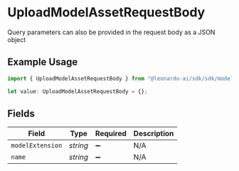 # UploadModelAssetRequestBody

Query parameters can also be provided in the request body as a JSON object

## Example Usage

```typescript
import { UploadModelAssetRequestBody } from "@leonardo-ai/sdk/sdk/models/operations";

let value: UploadModelAssetRequestBody = {};
```

## Fields

| Field              | Type               | Required           | Description        |
| ------------------ | ------------------ | ------------------ | ------------------ |
| `modelExtension`   | *string*           | :heavy_minus_sign: | N/A                |
| `name`             | *string*           | :heavy_minus_sign: | N/A                |